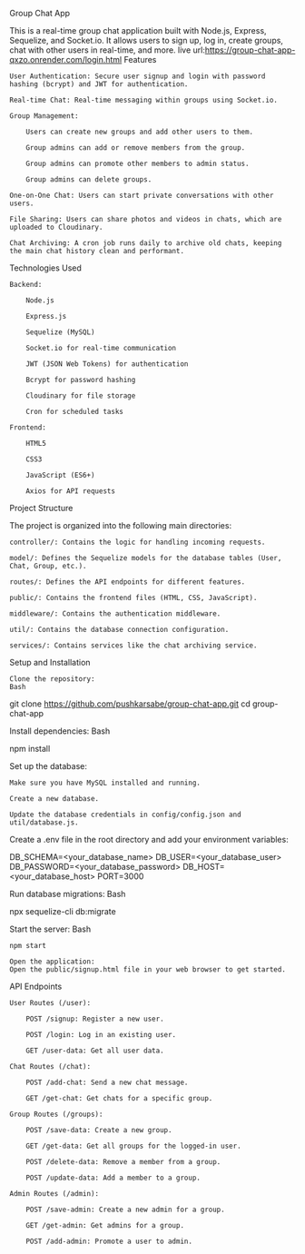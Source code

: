 Group Chat App

This is a real-time group chat application built with Node.js, Express, Sequelize, and Socket.io. It allows users to sign up, log in, create groups, chat with other users in real-time, and more.
live url:https://group-chat-app-qxzo.onrender.com/login.html
Features

    User Authentication: Secure user signup and login with password hashing (bcrypt) and JWT for authentication.

    Real-time Chat: Real-time messaging within groups using Socket.io.

    Group Management:

        Users can create new groups and add other users to them.

        Group admins can add or remove members from the group.

        Group admins can promote other members to admin status.

        Group admins can delete groups.

    One-on-One Chat: Users can start private conversations with other users.

    File Sharing: Users can share photos and videos in chats, which are uploaded to Cloudinary.

    Chat Archiving: A cron job runs daily to archive old chats, keeping the main chat history clean and performant.

Technologies Used

    Backend:

        Node.js

        Express.js

        Sequelize (MySQL)

        Socket.io for real-time communication

        JWT (JSON Web Tokens) for authentication

        Bcrypt for password hashing

        Cloudinary for file storage

        Cron for scheduled tasks

    Frontend:

        HTML5

        CSS3

        JavaScript (ES6+)

        Axios for API requests

Project Structure

The project is organized into the following main directories:

    controller/: Contains the logic for handling incoming requests.

    model/: Defines the Sequelize models for the database tables (User, Chat, Group, etc.).

    routes/: Defines the API endpoints for different features.

    public/: Contains the frontend files (HTML, CSS, JavaScript).

    middleware/: Contains the authentication middleware.

    util/: Contains the database connection configuration.

    services/: Contains services like the chat archiving service.

Setup and Installation

    Clone the repository:
    Bash

git clone https://github.com/pushkarsabe/group-chat-app.git
cd group-chat-app

Install dependencies:
Bash

npm install

Set up the database:

    Make sure you have MySQL installed and running.

    Create a new database.

    Update the database credentials in config/config.json and util/database.js.

Create a .env file in the root directory and add your environment variables:

DB_SCHEMA=<your_database_name>
DB_USER=<your_database_user>
DB_PASSWORD=<your_database_password>
DB_HOST=<your_database_host>
PORT=3000

Run database migrations:
Bash

npx sequelize-cli db:migrate

Start the server:
Bash

    npm start

    Open the application:
    Open the public/signup.html file in your web browser to get started.

API Endpoints

    User Routes (/user):

        POST /signup: Register a new user.

        POST /login: Log in an existing user.

        GET /user-data: Get all user data.

    Chat Routes (/chat):

        POST /add-chat: Send a new chat message.

        GET /get-chat: Get chats for a specific group.

    Group Routes (/groups):

        POST /save-data: Create a new group.

        GET /get-data: Get all groups for the logged-in user.

        POST /delete-data: Remove a member from a group.

        POST /update-data: Add a member to a group.

    Admin Routes (/admin):

        POST /save-admin: Create a new admin for a group.

        GET /get-admin: Get admins for a group.

        POST /add-admin: Promote a user to admin.

